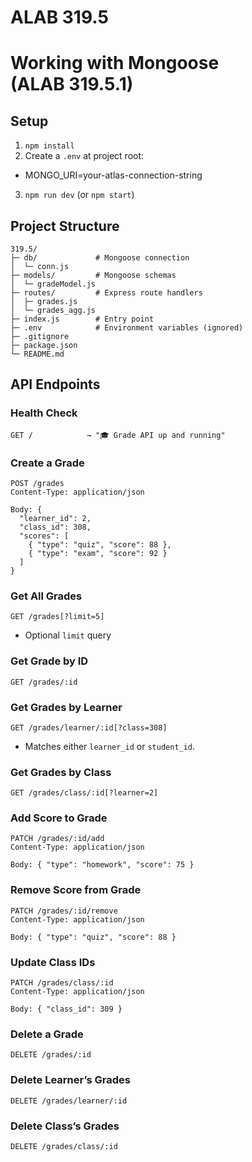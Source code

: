 # ALAB 319.5

# Working with Mongoose (ALAB 319.5.1)

## Setup

1. `npm install`
2. Create a `.env` at project root:

- MONGO_URI=your-atlas-connection-string

3. `npm run dev` (or `npm start`)

## Project Structure

```
319.5/
├─ db/             # Mongoose connection
│  └─ conn.js
├─ models/         # Mongoose schemas
│  └─ gradeModel.js
├─ routes/         # Express route handlers
│  ├─ grades.js
│  └─ grades_agg.js
├─ index.js        # Entry point
├─ .env            # Environment variables (ignored)
├─ .gitignore
├─ package.json
└─ README.md
```

## API Endpoints

### Health Check

```
GET /            → "🎓 Grade API up and running"
```

### Create a Grade

```
POST /grades
Content-Type: application/json

Body: {
  "learner_id": 2,
  "class_id": 308,
  "scores": [
    { "type": "quiz", "score": 88 },
    { "type": "exam", "score": 92 }
  ]
}
```

### Get All Grades

```
GET /grades[?limit=5]
```

- Optional `limit` query

### Get Grade by ID

```
GET /grades/:id
```

### Get Grades by Learner

```
GET /grades/learner/:id[?class=308]
```

- Matches either `learner_id` or `student_id`.

### Get Grades by Class

```
GET /grades/class/:id[?learner=2]
```

### Add Score to Grade

```
PATCH /grades/:id/add
Content-Type: application/json

Body: { "type": "homework", "score": 75 }
```

### Remove Score from Grade

```
PATCH /grades/:id/remove
Content-Type: application/json

Body: { "type": "quiz", "score": 88 }
```

### Update Class IDs

```
PATCH /grades/class/:id
Content-Type: application/json

Body: { "class_id": 309 }
```

### Delete a Grade

```
DELETE /grades/:id
```

### Delete Learner’s Grades

```
DELETE /grades/learner/:id
```

### Delete Class’s Grades

```
DELETE /grades/class/:id
```
